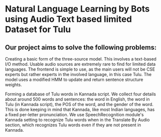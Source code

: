 # Natural Language Learning by Bots using Audio Text based limited Dataset for Tulu
## Our project aims to solve the following problems:

Creating a basic form of the three-source model.
This involves a text-based I/O method. Usable audio sources are extremely rare to find for limited data languages. The frontend is simple to use, as the main users will not be CSE experts but rather experts in the involved language, in this case Tulu. The model uses a modified HMM to update and return sentence structure weights.

Forming a database of Tulu words in Kannada script.
We collect four details about around 500 words and sentences: the word in English, the word in Tulu (in Kannada script), the POS of the word, and the gender of the word. This is done keeping in mind that Kannada, like most Indian languages, has a fixed per-letter pronunciation. We use SpeechRecognition module's Kannada setting to recognize Tulu words when in the Translate By Audio section, which recognizes Tulu words even if they are not present in Kannada. 
